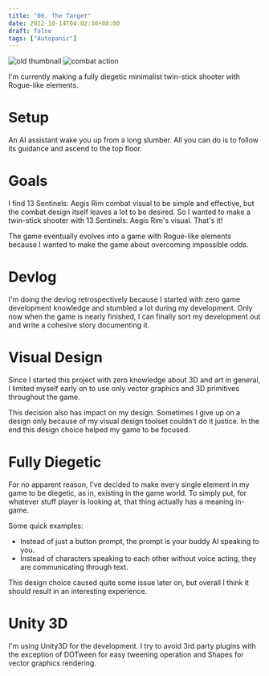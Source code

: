 ```yaml
---
title: "00. The Target"
date: 2022-10-14T04:02:38+08:00
draft: false
tags: ["Autopanic"]
---
```


![old thumbnail](/images/posts/autopanic-devlog/0000/1.png)
![combat action](/images/posts/autopanic-devlog/0000/2.gif)

I'm currently making a fully diegetic minimalist twin-stick shooter with Rogue-like elements.

# Setup

An AI assistant wake you up from a long slumber. All you can do is to follow its guidance and ascend to the top floor.

# Goals

I find 13 Sentinels: Aegis Rim combat visual to be simple and effective, but the combat design itself leaves a lot to be desired. So I wanted to make a twin-stick shooter with 13 Sentinels: Aegis Rim's visual. That's it!

The game eventually evolves into a game with Rogue-like elements because I wanted to make the game about overcoming impossible odds.

# Devlog

I'm doing the devlog retrospectively because I started with zero game development knowledge and stumbled a lot during my development. Only now when the game is nearly finished, I can finally sort my development out and write a cohesive story documenting it.

# Visual Design

Since I started this project with zero knowledge about 3D and art in general, I limited myself early on to use only vector graphics and 3D primitives throughout the game.

This decision also has impact on my design. Sometimes I give up on a design only because of my visual design toolset couldn't do it justice. In the end this design choice helped my game to be focused.

# Fully Diegetic

For no apparent reason, I've decided to make every single element in my game to be diegetic, as in, existing in the game world. To simply put, for whatever stuff player is looking at, that thing actually has a meaning in-game.

Some quick examples:

- Instead of just a button prompt, the prompt is your buddy AI speaking to you.
- Instead of characters speaking to each other without voice acting, they are communicating through text.

This design choice caused quite some issue later on, but overall I think it should result in an interesting experience.

# Unity 3D

I'm using Unity3D for the development. I try to avoid 3rd party plugins with the exception of DOTween for easy tweening operation and Shapes for vector graphics rendering.

